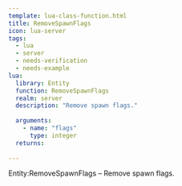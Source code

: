 ```yaml
---
template: lua-class-function.html
title: RemoveSpawnFlags
icon: lua-server
tags:
  - lua
  - server
  - needs-verification
  - needs-example
lua:
  library: Entity
  function: RemoveSpawnFlags
  realm: server
  description: "Remove spawn flags."
  
  arguments:
    - name: "flags"
      type: integer
  returns:
    
---
```


<div class="lua__search__keywords">
Entity:RemoveSpawnFlags &#x2013; Remove spawn flags.
</div>
